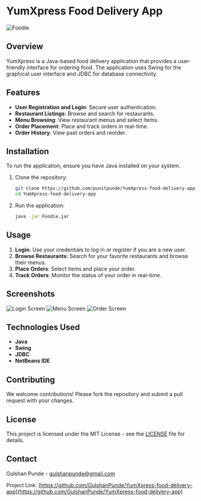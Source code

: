 # YumXpress Food Delivery App

![Foodie](https://github.com/user-attachments/assets/a20ef841-d413-40b8-9d6e-e61f202ef5dc)
## Overview

YumXpress is a Java-based food delivery application that provides a user-friendly interface for ordering food. The application uses Swing for the graphical user interface and JDBC for database connectivity.

## Features

- **User Registration and Login**: Secure user authentication.
- **Restaurant Listings**: Browse and search for restaurants.
- **Menu Browsing**: View restaurant menus and select items.
- **Order Placement**: Place and track orders in real-time.
- **Order History**: View past orders and reorder.

## Installation

To run the application, ensure you have Java installed on your system.

1. Clone the repository:

    ```sh
    git clone https://github.com/punitpunde/YumXpress-food-delivery-app.git
    cd YumXpress-food-delivery-app
    ```

2. Run the application:

    ```sh
    java -jar Foodie.jar
    ```

## Usage

1. **Login**: Use your credentials to log in or register if you are a new user.
2. **Browse Restaurants**: Search for your favorite restaurants and browse their menus.
3. **Place Orders**: Select items and place your order.
4. **Track Orders**: Monitor the status of your order in real-time.

## Screenshots

![Login Screen](https://via.placeholder.com/600x400)
![Menu Screen](https://via.placeholder.com/600x400)
![Order Screen](https://via.placeholder.com/600x400)

## Technologies Used

- **Java**
- **Swing**
- **JDBC**
- **NetBeans IDE**

## Contributing

We welcome contributions! Please fork the repository and submit a pull request with your changes.

## License

This project is licensed under the MIT License - see the [LICENSE](LICENSE) file for details.

## Contact

Gulshan Punde - [gulshanpunde@gmail.com](mailto:gulshanpunde@gmail.com)

Project Link: [https://github.com/GulshanPunde/YumXpress-food-delivery-app](https://github.com/GulshanPunde/YumXpress-food-delivery-app)
